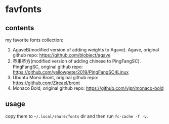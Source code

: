 # favfonts

## contents
my favorite fonts collection:

1. AgaveB(modified version of adding weights to Agave). Agave, original github repo: https://github.com/blobject/agave
2. 苹果苹方(modified version of adding chinese to PingFangSC). PingFangSC, original github repo: https://github.com/yellowpeter2019/PingFangSC4Linux
3. Ubuntu Mono Bront, original github repo: https://github.com/Zireael/bront
4. Monaco Bold, original github repo: https://github.com/vjpr/monaco-bold


## usage
 copy them to `~/.local/share/fonts` dir and then run `fc-cache -f -v`.
